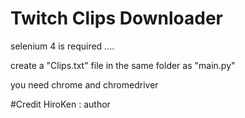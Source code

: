 # Twitch Clips Downloader

selenium 4 is required ....

create a "Clips.txt" file in the same folder as "main.py"

you need chrome and chromedriver

#Credit HiroKen : author
